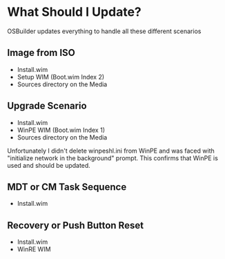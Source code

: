 # What Should I Update?

OSBuilder updates everything to handle all these different scenarios

## Image from ISO

* Install.wim
* Setup WIM \(Boot.wim Index 2\)
* Sources directory on the Media

## Upgrade Scenario

* Install.wim
* WinPE WIM \(Boot.wim Index 1\)
* Sources directory on the Media

Unfortunately I didn't delete winpeshl.ini from WinPE and was faced with "initialize network in the background" prompt. This confirms that WinPE is used and should be updated.

## MDT or CM Task Sequence

* Install.wim

## Recovery or Push Button Reset

* Install.wim
* WinRE WIM

